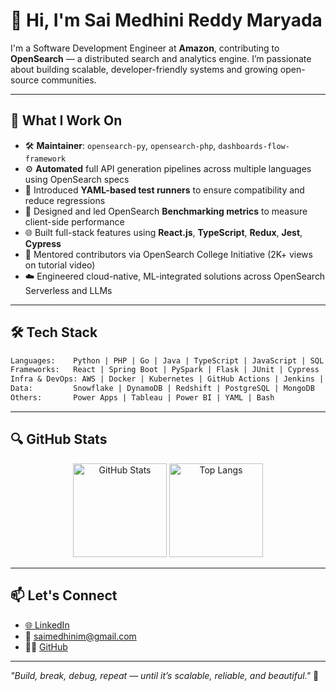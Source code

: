 # 👋 Hi, I'm Sai Medhini Reddy Maryada

I'm a Software Development Engineer at **Amazon**, contributing to **OpenSearch** — a distributed search and analytics engine. I’m passionate about building scalable, developer-friendly systems and growing open-source communities.

---

## 🔧 What I Work On

- 🛠️ **Maintainer**: `opensearch-py`, `opensearch-php`, `dashboards-flow-framework`
- ⚙️ **Automated** full API generation pipelines across multiple languages using OpenSearch specs
- 🧪 Introduced **YAML-based test runners** to ensure compatibility and reduce regressions
- 🧠 Designed and led OpenSearch **Benchmarking metrics** to measure client-side performance
- 🌐 Built full-stack features using **React.js**, **TypeScript**, **Redux**, **Jest**, **Cypress**
- 🤝 Mentored contributors via OpenSearch College Initiative (2K+ views on tutorial video)
- ☁️ Engineered cloud-native, ML-integrated solutions across OpenSearch Serverless and LLMs

---

## 🛠️ Tech Stack

```txt
Languages:    Python | PHP | Go | Java | TypeScript | JavaScript | SQL
Frameworks:   React | Spring Boot | PySpark | Flask | JUnit | Cypress | Jest
Infra & DevOps: AWS | Docker | Kubernetes | GitHub Actions | Jenkins | Terraform
Data:         Snowflake | DynamoDB | Redshift | PostgreSQL | MongoDB
Others:       Power Apps | Tableau | Power BI | YAML | Bash
```

---

## 🔍 GitHub Stats

<p align="center">
  <img src="https://github-readme-stats.vercel.app/api?username=saimedhi&show_icons=true&theme=default" alt="GitHub Stats" height="150" />
  <img src="https://github-readme-stats.vercel.app/api/top-langs/?username=saimedhi&layout=compact&hide=html,css&theme=default" alt="Top Langs" height="150" />
</p>

---

## 📫 Let's Connect

- [🌐 LinkedIn](https://linkedin.com/in/saimedhinimaryada)
- 📧 saimedhinim@gmail.com
- 🧑‍💻 [GitHub](https://github.com/saimedhi)

---

_"Build, break, debug, repeat — until it’s scalable, reliable, and beautiful."_ 🚀
